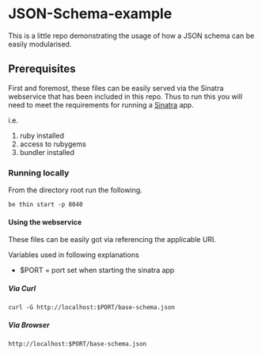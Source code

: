 # JSON-Schema-example
This is a little repo demonstrating the usage of how a JSON schema can be easily modularised.

## Prerequisites
First and foremost, these files can be easily served via the Sinatra webservice that has been included in this repo. Thus to run this you will need to meet the requirements for running a [Sinatra](https://github.com/sinatra/sinatra) app.

i.e.

1. ruby installed
2. access to rubygems
3. bundler installed 

### Running locally

From the directory root run the following.

	be thin start -p 8040
	
#### Using the webservice

These files can be easily got via referencing the applicable URI.
 
Variables used in following explanations

- $PORT = port set when starting the sinatra app

##### Via Curl

	curl -G http://localhost:$PORT/base-schema.json

##### Via Browser

    http://localhost:$PORT/base-schema.json